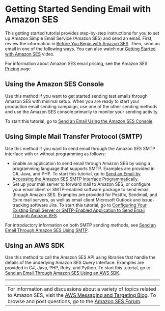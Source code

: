 # Getting Started Sending Email with Amazon SES<a name="getting-started"></a>

This getting started tutorial provides step\-by\-step instructions for you to set up Amazon Simple Email Service \(Amazon SES\) and send an email\. First, review the information in [Before You Begin with Amazon SES](before-you-begin.md)\. Then, send an email in one of the following ways\. You can also watch our [Getting Started with Amazon SES](https://www.youtube.com/watch?v=EKnK54TAKWg) video\.

For information about Amazon SES email pricing, see the Amazon SES [Pricing](https://aws.amazon.com/ses/#pricing) page\.

## Using the Amazon SES Console<a name="using-the-console-intro"></a>

Use this method if you want to get started sending test emails through Amazon SES with minimal setup\. When you are ready to start your production email sending campaign, use one of the other sending methods and use the Amazon SES console primarily to monitor your sending activity\.

To start this tutorial, go to [Send an Email Using the Amazon SES Console](send-an-email-from-console.md)\.

## Using Simple Mail Transfer Protocol \(SMTP\)<a name="using-smtp-intro"></a>

Use this method if you want to send email through the Amazon SES SMTP interface with or without programming as follows:
+ Enable an application to send email through Amazon SES by using a programming language that supports SMTP\. Examples are provided in C\#, Java, and PHP\. To start this tutorial, go to [Send an Email by Accessing the Amazon SES SMTP Interface Programmatically](send-using-smtp-programmatically.md)\.
+ Set up your mail server to forward mail to Amazon SES, or configure your email client or SMTP\-enabled software package to send email through Amazon SES\. Examples are provided for Postfix, Sendmail, and Exim mail servers, as well as email client Microsoft Outlook and issue\-tracking software Jira\. To start this tutorial, go to [Configuring Your Existing Email Server or SMTP\-Enabled Application to Send Email Through Amazon SES](send-using-smtp-integrate.md)\.

For introductory information on both SMTP sending methods, see [Send an Email Through Amazon SES Using SMTP](send-an-email-using-smtp.md)\.

## Using an AWS SDK<a name="using-an-sdk-intro"></a>

Use this method to call the Amazon SES API using libraries that handle the details of the underlying Amazon SES Query interface\. Examples are provided in C\#, Java, PHP, Ruby, and Python\. To start this tutorial, go to [Send an Email Through Amazon SES Using an AWS SDK](send-an-email-using-sdk.md)\.


****  

|  | 
| --- |
| For information and discussions about a variety of topics related to Amazon SES, visit the [AWS Messaging and Targeting Blog](https://aws.amazon.com//blogs/messaging-and-targeting/)\. To browse and post questions, go to the [Amazon SES Forum](https://forums.aws.amazon.com/forum.jspa?forumID=90)\. | 